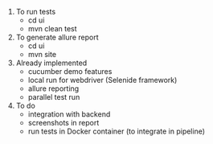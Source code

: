 1. To run tests
    - cd ui
    - mvn clean test
2. To generate allure report
    - cd ui 
    - mvn site
3. Already implemented
    - cucumber demo features
    - local run for webdriver (Selenide framework)
    - allure reporting
    - parallel test run
4. To do
    - integration with backend
    - screenshots in report
    - run tests in Docker container (to integrate in pipeline)